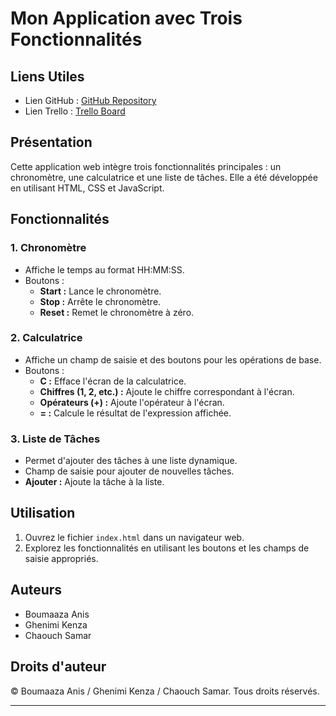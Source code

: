 # Mon Application avec Trois Fonctionnalités

## Liens Utiles
- Lien GitHub : [GitHub Repository](https://chaouch99.github.io/guithub_project_MD5/)
- Lien Trello : [Trello Board](https://trello.com/b/93PUwKup/projetgitmd5)

## Présentation
Cette application web intègre trois fonctionnalités principales : un chronomètre, une calculatrice et une liste de tâches. Elle a été développée en utilisant HTML, CSS et JavaScript.

## Fonctionnalités

### 1. Chronomètre
- Affiche le temps au format HH:MM:SS.
- Boutons :
  - **Start :** Lance le chronomètre.
  - **Stop :** Arrête le chronomètre.
  - **Reset :** Remet le chronomètre à zéro.

### 2. Calculatrice
- Affiche un champ de saisie et des boutons pour les opérations de base.
- Boutons :
  - **C :** Efface l'écran de la calculatrice.
  - **Chiffres (1, 2, etc.) :** Ajoute le chiffre correspondant à l'écran.
  - **Opérateurs (+) :** Ajoute l'opérateur à l'écran.
  - **= :** Calcule le résultat de l'expression affichée.

### 3. Liste de Tâches
- Permet d'ajouter des tâches à une liste dynamique.
- Champ de saisie pour ajouter de nouvelles tâches.
- **Ajouter :** Ajoute la tâche à la liste.

## Utilisation
1. Ouvrez le fichier `index.html` dans un navigateur web.
2. Explorez les fonctionnalités en utilisant les boutons et les champs de saisie appropriés.

## Auteurs
- Boumaaza Anis
- Ghenimi Kenza
- Chaouch Samar

## Droits d'auteur
&copy; Boumaaza Anis / Ghenimi Kenza / Chaouch Samar. Tous droits réservés.

---
